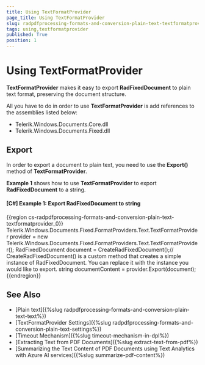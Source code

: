 ```yaml
---
title: Using TextFormatProvider
page_title: Using TextFormatProvider
slug: radpdfprocessing-formats-and-conversion-plain-text-textformatprovider
tags: using,textformatprovider
published: True
position: 1
---
```


# Using TextFormatProvider


__TextFormatProvider__ makes it easy to export __RadFixedDocument__ to plain text format, preserving the document structure.

All you have to do in order to use __TextFormatProvider__ is add references to the assemblies listed below:
      

* Telerik.Windows.Documents.Core.dll
* Telerik.Windows.Documents.Fixed.dll


## Export

In order to export a document to plain text, you need to use the __Export()__ method of __TextFormatProvider__.
        

__Example 1__ shows how to use __TextFormatProvider__ to export __RadFixedDocument__ to a string.
        

#### __[C#] Example 1: Export RadFixedDocument to string__

{{region cs-radpdfprocessing-formats-and-conversion-plain-text-textformatprovider_0}}
	Telerik.Windows.Documents.Fixed.FormatProviders.Text.TextFormatProvider provider = new Telerik.Windows.Documents.Fixed.FormatProviders.Text.TextFormatProvider();
	RadFixedDocument document = CreateRadFixedDocument();// CreateRadFixedDocument() is a custom method that creates a simple instance of RadFixedDocument. You can replace it with the instance you would like to export. 
	string documentContent = provider.Export(document);
{{endregion}}


## See Also

* [Plain text]({%slug radpdfprocessing-formats-and-conversion-plain-text-text%})
* [TextFormatProvider Settings]({%slug radpdfprocessing-formats-and-conversion-plain-text-settings%})
* [Timeout Mechanism]({%slug timeout-mechanism-in-dpl%})
* [Extracting Text from PDF Documents]({%slug extract-text-from-pdf%})
* [Summarizing the Text Content of PDF Documents using Text Analytics with Azure AI services]({%slug summarize-pdf-content%})

